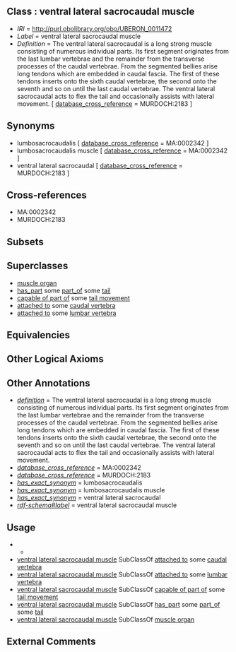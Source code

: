 
## Class : ventral lateral sacrocaudal muscle

 * *IRI* = http://purl.obolibrary.org/obo/UBERON_0011472
 * *Label* = ventral lateral sacrocaudal muscle
 * *Definition* = The ventral lateral sacrocaudal is a long strong muscle consisting of numerous individual parts. Its first segment originates from the last lumbar vertebrae and the remainder from the transverse processes of the caudal vertebrae. From the segmented bellies arise long tendons which are embedded in caudal fascia. The first of these tendons inserts onto the sixth caudal vertebrae, the second onto the seventh and so on until the last caudal vertebrae. The ventral lateral sacrocaudal acts to flex the tail and occasionally assists with lateral movement. [ [database_cross_reference](../../ef/oboInOwl#hasDbXref.md) = MURDOCH:2183 ]

## Synonyms

 * lumbosacrocaudalis [ [database_cross_reference](../../ef/oboInOwl#hasDbXref.md) = MA:0002342 ]
 * lumbosacrocaudalis muscle [ [database_cross_reference](../../ef/oboInOwl#hasDbXref.md) = MA:0002342 ]
 * ventral lateral sacrocaudal [ [database_cross_reference](../../ef/oboInOwl#hasDbXref.md) = MURDOCH:2183 ]

## Cross-references

 * MA:0002342
 * MURDOCH:2183

## Subsets


## Superclasses

 * [muscle organ](../../UBERON/30/UBERON_0001630.md)
 * [has_part](../../BFO/51/BFO_0000051.md) some [part_of](../../BFO/50/BFO_0000050.md) some [tail](../../UBERON/15/UBERON_0002415.md)
 * [capable of part of](../../RO/16/RO_0002216.md) some [tail movement](../../NBO/45/NBO_0000445.md)
 * [attached to](../../RO/71/RO_0002371.md) some [caudal vertebra](../../UBERON/95/UBERON_0001095.md)
 * [attached to](../../RO/71/RO_0002371.md) some [lumbar vertebra](../../UBERON/14/UBERON_0002414.md)

## Equivalencies


## Other Logical Axioms


## Other Annotations

 * *[definition](../../IAO/15/IAO_0000115.md)* = The ventral lateral sacrocaudal is a long strong muscle consisting of numerous individual parts. Its first segment originates from the last lumbar vertebrae and the remainder from the transverse processes of the caudal vertebrae. From the segmented bellies arise long tendons which are embedded in caudal fascia. The first of these tendons inserts onto the sixth caudal vertebrae, the second onto the seventh and so on until the last caudal vertebrae. The ventral lateral sacrocaudal acts to flex the tail and occasionally assists with lateral movement.
 * *[database_cross_reference](../../ef/oboInOwl#hasDbXref.md)* = MA:0002342
 * *[database_cross_reference](../../ef/oboInOwl#hasDbXref.md)* = MURDOCH:2183
 * *[has_exact_synonym](../../ym/oboInOwl#hasExactSynonym.md)* = lumbosacrocaudalis
 * *[has_exact_synonym](../../ym/oboInOwl#hasExactSynonym.md)* = lumbosacrocaudalis muscle
 * *[has_exact_synonym](../../ym/oboInOwl#hasExactSynonym.md)* = ventral lateral sacrocaudal
 * *[rdf-schema#label](../../el/rdf-schema#label.md)* = ventral lateral sacrocaudal muscle

## Usage

 * -
 * [ventral lateral sacrocaudal muscle](../../UBERON/72/UBERON_0011472.md) SubClassOf [attached to](../../RO/71/RO_0002371.md) some [caudal vertebra](../../UBERON/95/UBERON_0001095.md)
 * [ventral lateral sacrocaudal muscle](../../UBERON/72/UBERON_0011472.md) SubClassOf [attached to](../../RO/71/RO_0002371.md) some [lumbar vertebra](../../UBERON/14/UBERON_0002414.md)
 * [ventral lateral sacrocaudal muscle](../../UBERON/72/UBERON_0011472.md) SubClassOf [capable of part of](../../RO/16/RO_0002216.md) some [tail movement](../../NBO/45/NBO_0000445.md)
 * [ventral lateral sacrocaudal muscle](../../UBERON/72/UBERON_0011472.md) SubClassOf [has_part](../../BFO/51/BFO_0000051.md) some [part_of](../../BFO/50/BFO_0000050.md) some [tail](../../UBERON/15/UBERON_0002415.md)
 * [ventral lateral sacrocaudal muscle](../../UBERON/72/UBERON_0011472.md) SubClassOf [muscle organ](../../UBERON/30/UBERON_0001630.md)

## External Comments

